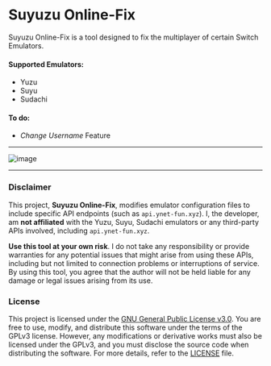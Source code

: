 # Suyuzu Online-Fix

Suyuzu Online-Fix is a tool designed to fix the multiplayer of certain Switch Emulators.

#### Supported Emulators:
- Yuzu
- Suyu
- Sudachi

#### To do:
- *Change Username* Feature


---
![image](https://github.com/user-attachments/assets/6088a9e5-23f7-448b-be17-53eee77fc184)

---

### Disclaimer

This project, **Suyuzu Online-Fix**, modifies emulator configuration files to include specific API endpoints (such as `api.ynet-fun.xyz`). I, the developer, am **not affiliated** with the Yuzu, Suyu, Sudachi emulators or any third-party APIs involved, including `api.ynet-fun.xyz`. 

**Use this tool at your own risk**. I do not take any responsibility or provide warranties for any potential issues that might arise from using these APIs, including but not limited to connection problems or interruptions of service.
By using this tool, you agree that the author will not be held liable for any damage or legal issues arising from its use.

### License
This project is licensed under the [GNU General Public License v3.0](https://www.gnu.org/licenses/gpl-3.0.html).
You are free to use, modify, and distribute this software under the terms of the GPLv3 license. However, any modifications or derivative works must also be licensed under the GPLv3, and you must disclose the source code when distributing the software.
For more details, refer to the [LICENSE](LICENSE) file.
